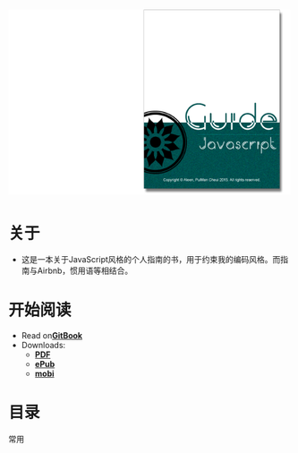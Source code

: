 # ![](/assets/import.png)

# 关于

* 这是一本关于JavaScript风格的个人指南的书，用于约束我的编码风格。而指南与Airbnb，惯用语等相结合。

# 开始阅读

* Read on[**GitBook**](https://www.gitbook.com/read/book/jerrodnoliita/javascript)
* Downloads:
  *  [**PDF**](https://www.gitbook.com/download/pdf/book/jerrodnoliita/javascript)
  *  [**ePub**](https://www.gitbook.com/download/epub/book/jerrodnoliita/javascript)
  *  [**mobi**](https://www.gitbook.com/download/mobi/book/jerrodnoliita/javascript)


# 目录
常用 
